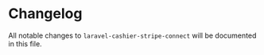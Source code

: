 # Changelog

All notable changes to `laravel-cashier-stripe-connect` will be documented in this file.
